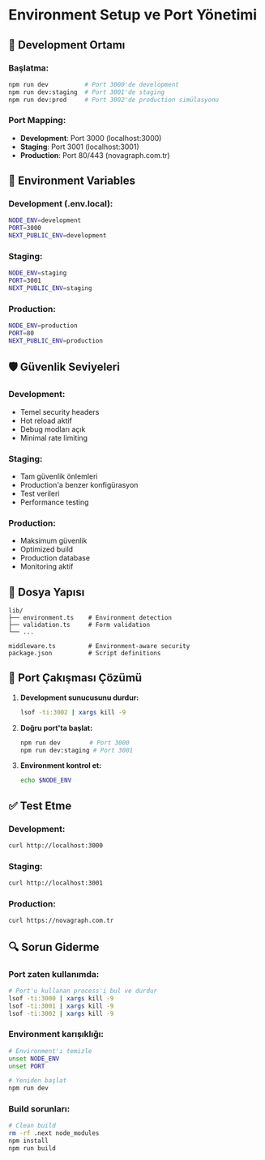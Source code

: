 # Environment Setup ve Port Yönetimi

## 🚀 **Development Ortamı**

### **Başlatma:**
```bash
npm run dev          # Port 3000'de development
npm run dev:staging  # Port 3001'de staging
npm run dev:prod     # Port 3002'de production simülasyonu
```

### **Port Mapping:**
- **Development**: Port 3000 (localhost:3000)
- **Staging**: Port 3001 (localhost:3001)  
- **Production**: Port 80/443 (novagraph.com.tr)

## 🔧 **Environment Variables**

### **Development (.env.local):**
```bash
NODE_ENV=development
PORT=3000
NEXT_PUBLIC_ENV=development
```

### **Staging:**
```bash
NODE_ENV=staging
PORT=3001
NEXT_PUBLIC_ENV=staging
```

### **Production:**
```bash
NODE_ENV=production
PORT=80
NEXT_PUBLIC_ENV=production
```

## 🛡️ **Güvenlik Seviyeleri**

### **Development:**
- Temel security headers
- Hot reload aktif
- Debug modları açık
- Minimal rate limiting

### **Staging:**
- Tam güvenlik önlemleri
- Production'a benzer konfigürasyon
- Test verileri
- Performance testing

### **Production:**
- Maksimum güvenlik
- Optimized build
- Production database
- Monitoring aktif

## 📁 **Dosya Yapısı**

```
lib/
├── environment.ts    # Environment detection
├── validation.ts     # Form validation
└── ...

middleware.ts         # Environment-aware security
package.json          # Script definitions
```

## 🚨 **Port Çakışması Çözümü**

1. **Development sunucusunu durdur:**
   ```bash
   lsof -ti:3002 | xargs kill -9
   ```

2. **Doğru port'ta başlat:**
   ```bash
   npm run dev        # Port 3000
   npm run dev:staging # Port 3001
   ```

3. **Environment kontrol et:**
   ```bash
   echo $NODE_ENV
   ```

## ✅ **Test Etme**

### **Development:**
```bash
curl http://localhost:3000
```

### **Staging:**
```bash
curl http://localhost:3001
```

### **Production:**
```bash
curl https://novagraph.com.tr
```

## 🔍 **Sorun Giderme**

### **Port zaten kullanımda:**
```bash
# Port'u kullanan process'i bul ve durdur
lsof -ti:3000 | xargs kill -9
lsof -ti:3001 | xargs kill -9
lsof -ti:3002 | xargs kill -9
```

### **Environment karışıklığı:**
```bash
# Environment'ı temizle
unset NODE_ENV
unset PORT

# Yeniden başlat
npm run dev
```

### **Build sorunları:**
```bash
# Clean build
rm -rf .next node_modules
npm install
npm run build
```
